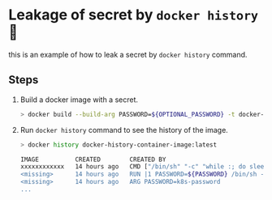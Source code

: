 # Leakage of secret by `docker history` :key:

this is an example of how to leak a secret by `docker history` command.

## Steps

1. Build a docker image with a secret.

    ```bash
    > docker build --build-arg PASSWORD=${OPTIONAL_PASSWORD} -t docker-history-container-image .
    ```

2. Run `docker history` command to see the history of the image.

    ```bash
    > docker history docker-history-container-image:latest

    IMAGE          CREATED        CREATED BY                                       SIZE      COMMENT
    xxxxxxxxxxxx   14 hours ago   CMD ["/bin/sh" "-c" "while :; do sleep 10; d…   0B        buildkit.dockerfile.v0
    <missing>      14 hours ago   RUN |1 PASSWORD=${PASSWORD} /bin/sh -c echo…   4.1kB     buildkit.dockerfile.v0
    <missing>      14 hours ago   ARG PASSWORD=k8s-password                        0B        buildkit.dockerfile.v0
    ...
    ```